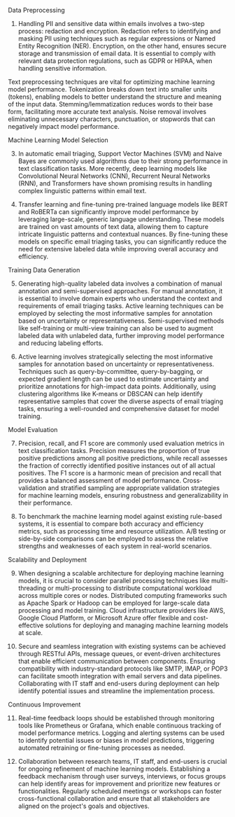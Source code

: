  Data Preprocessing

1. Handling PII and sensitive data within emails involves a two-step process: redaction and encryption. Redaction refers to identifying and masking PII using techniques such as regular expressions or Named Entity Recognition (NER). Encryption, on the other hand, ensures secure storage and transmission of email data. It is essential to comply with relevant data protection regulations, such as GDPR or HIPAA, when handling sensitive information.

Text preprocessing techniques are vital for optimizing machine learning model performance. Tokenization breaks down text into smaller units (tokens), enabling models to better understand the structure and meaning of the input data. Stemming/lemmatization reduces words to their base form, facilitating more accurate text analysis. Noise removal involves eliminating unnecessary characters, punctuation, or stopwords that can negatively impact model performance.

Machine Learning Model Selection

3. In automatic email triaging, Support Vector Machines (SVM) and Naive Bayes are commonly used algorithms due to their strong performance in text classification tasks. More recently, deep learning models like Convolutional Neural Networks (CNN), Recurrent Neural Networks (RNN), and Transformers have shown promising results in handling complex linguistic patterns within email text.
	
4. Transfer learning and fine-tuning pre-trained language models like BERT and RoBERTa can significantly improve model performance by leveraging large-scale, generic language understanding. These models are trained on vast amounts of text data, allowing them to capture intricate linguistic patterns and contextual nuances. By fine-tuning these models on specific email triaging tasks, you can significantly reduce the need for extensive labeled data while improving overall accuracy and efficiency.

Training Data Generation

5. Generating high-quality labeled data involves a combination of manual annotation and semi-supervised approaches. For manual annotation, it is essential to involve domain experts who understand the context and requirements of email triaging tasks. Active learning techniques can be employed by selecting the most informative samples for annotation based on uncertainty or representativeness. Semi-supervised methods like self-training or multi-view training can also be used to augment labeled data with unlabeled data, further improving model performance and reducing labeling efforts.

6. Active learning involves strategically selecting the most informative samples for annotation based on uncertainty or representativeness. Techniques such as query-by-committee, query-by-bagging, or expected gradient length can be used to estimate uncertainty and prioritize annotations for high-impact data points. Additionally, using clustering algorithms like K-means or DBSCAN can help identify representative samples that cover the diverse aspects of email triaging tasks, ensuring a well-rounded and comprehensive dataset for model training.

Model Evaluation

7. Precision, recall, and F1 score are commonly used evaluation metrics in text classification tasks. Precision measures the proportion of true positive predictions among all positive predictions, while recall assesses the fraction of correctly identified positive instances out of all actual positives. The F1 score is a harmonic mean of precision and recall that provides a balanced assessment of model performance. Cross-validation and stratified sampling are appropriate validation strategies for machine learning models, ensuring robustness and generalizability in their performance.

8. To benchmark the machine learning model against existing rule-based systems, it is essential to compare both accuracy and efficiency metrics, such as processing time and resource utilization. A/B testing or side-by-side comparisons can be employed to assess the relative strengths and weaknesses of each system in real-world scenarios.

Scalability and Deployment

9. When designing a scalable architecture for deploying machine learning models, it is crucial to consider parallel processing techniques like multi-threading or multi-processing to distribute computational workload across multiple cores or nodes. Distributed computing frameworks such as Apache Spark or Hadoop can be employed for large-scale data processing and model training. Cloud infrastructure providers like AWS, Google Cloud Platform, or Microsoft Azure offer flexible and cost-effective solutions for deploying and managing machine learning models at scale.

10. Secure and seamless integration with existing systems can be achieved through RESTful APIs, message queues, or event-driven architectures that enable efficient communication between components. Ensuring compatibility with industry-standard protocols like SMTP, IMAP, or POP3 can facilitate smooth integration with email servers and data pipelines. Collaborating with IT staff and end-users during deployment can help identify potential issues and streamline the implementation process.

Continuous Improvement

11. Real-time feedback loops should be established through monitoring tools like Prometheus or Grafana, which enable continuous tracking of model performance metrics. Logging and alerting systems can be used to identify potential issues or biases in model predictions, triggering automated retraining or fine-tuning processes as needed.

12. Collaboration between research teams, IT staff, and end-users is crucial for ongoing refinement of machine learning models. Establishing a feedback mechanism through user surveys, interviews, or focus groups can help identify areas for improvement and prioritize new features or functionalities. Regularly scheduled meetings or workshops can foster cross-functional collaboration and ensure that all stakeholders are aligned on the project's goals and objectives.